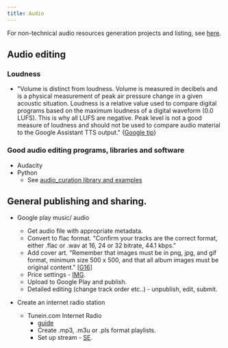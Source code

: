 ```yaml
---
title: Audio
---
```

For non-technical audio resources generation projects and listing, see [here](http://sanskrit.github.io/projects/audio/).

## Audio editing
### Loudness
- "Volume is distinct from loudness. Volume is measured in decibels and is a physical measurement of peak air pressure change in a given acoustic situation. Loudness is a relative value used to compare digital programs based on the maximum loudness of a digital waveform (0.0 LUFS). This is why all LUFS are negative. Peak level is not a good measure of loudness and should not be used to compare audio material to the Google Assistant TTS output." {[Google tip](https://developers.google.com/actions/tools/audio-loudness)}

### Good audio editing programs, libraries and software
- Audacity
- Python
  - See [audio_curation library and examples](https://github.com/sanskrit-coders/audio_curation)

## General publishing and sharing.
* Google play music/ audio
    * Get audio file with appropriate metadata.
    * Convert to flac format. "Confirm your tracks are the correct format, either .flac or .wav at 16, 24 or 32 bitrate, 44.1 kbps."
    * Add cover art. ​"Remember that images must be in png, jpg, and gif format, minimum size 500 x 500, and that all album images must be original content." \[[G16](https://support.google.com/googleplay/artists/answer/1704520?p=album_image_upload_error&rd=1)\]
    * Price settings - [IMG](http://i.imgur.com/MNDkx5P.png). 
    * Upload to Google Play and publish.
    * Detailed editing (change track order etc..) - unpublish, edit, submit.


* Create an internet radio station
  * Tunein.com Internet Radio 
      * [guide](https://help.tunein.com/customer/portal/articles/944520-how-do-i-add-my-station-to-tunein-)
      * Create .mp3, .m3u or .pls format playlists.
      * Set up stream - [SE](https://askubuntu.com/questions/28496/how-do-i-setup-an-icecast-server-for-broadcasting-audio-in-my-network).
